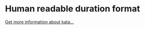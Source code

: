 Human readable duration format
=
[Get more information about kata...](https://www.codewars.com//kata/52742f58faf5485cae000b9a)